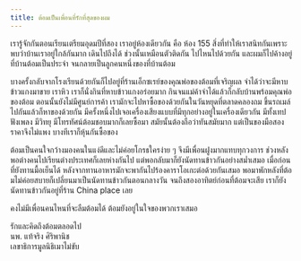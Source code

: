 ```yaml
---
title: ต้อมเป็นเพื่อนที่รักที่สุดของผม
---
```



เรารู้จักกันตอนเรียนเตรียมอุดมปีที่สอง เราอยู่ห้องเดียวกัน คือ ห้อง 155 สิ่งที่ทำให้เราสนิทกันเพราะพบว่าบ้านเราอยู่ใกล้กันมาก เดินไปถึงได้ ช่วงนั้นเหมือนตัวติดกัน ไปไหนไปด้วยกัน และผมก็ไปค้างอยู่ที่บ้านต้อมเป็นประจำ จนกลายเป็นลูกคนหนึ่งของที่บ้านต้อม

บางครั้งกลับจากโรงเรียนด้วยกันก็ไปอยู่ที่ร้านเอ็กซเรย์ของคุณพ่อของต้อมที่เจริญผล จำได้ว่าจะมีหาบข้าวแกงมาขาย เราหิว เราก็นั่งกินที่หาบข้าวแกงอร่อยมาก กินจนแม่ค้าจำได้แล้วก็กลับบ้านพร้อมคุณพ่อของต้อม ตอนนั้นยังไม่มีศูนย์การค้า เรามักจะไปหาซื้อของด้วยกันในวันหยุดที่ตลาดคลองถม ขึ้นรถเมล์ไปกันแล้วก็หาของด้วยกัน มีครั้งหนึ่งไปเจอเครื่องเสียงแบบที่มีทุกอย่างอยู่ในเครื่องเดียวกัน มีทั้งเทปฟังเพลง มีวิทยุ มีโทรทัศน์ต้อมชอบมากก็เลยซื้อมา สมัยนั้นต้องถือว่าทันสมัยมาก แต่เป็นของมือสองราคาจึงไม่แพง บางทีเราก็หุ้นกันซื้อของ

ต้อมเป็นคนใจกว้างมองคนในแง่ดีและไม่ค่อยโกรธใครง่าย ๆ จึงมีเพื่อนฝูงมากแทบทุกวงการ ช่วงหลังพอต่างคนไปเรียนต่างประเทศก็เลยห่างกันไป แต่พอกลับมาก็ยังนัดทานข้าวกันอย่างสม่ำเสมอ เมื่อก่อนที่ยังทานมื้อเย็นได้ หลังจากทานอาหารมักจะพากันไปร้องคาราโอเกะต่อด้วยกันเสมอ พอมาพักหลังที่ต้อมไม่ค่อยสบายก็เปลี่ยนมาเป็นนัดทานข้าวกันตอนกลางวัน จนถึงสองอาทิตย์ก่อนที่ต้อมจะเสีย เราก็ยังนัดทานข้าวกันอยู่ที่ร้าน China place เลย

คงไม่มีเพื่อนคนไหนที่จะลืมต้อมได้ ต้อมยังอยู่ในใจของพวกเราเสมอ

รักและคิดถึงต้อมตลอดไป  
นพ. แท้จริง ศิริพานิช  
เลขาธิการมูลนิธิเมาไม่ขับ

